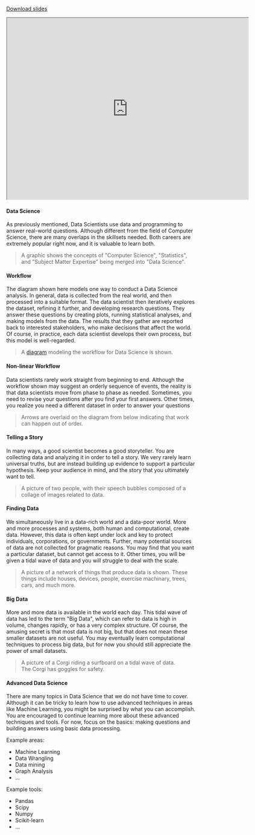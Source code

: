 
[Download slides](Data%20Science.pdf)


<iframe style="width: 640px; height: 480px;" width="300" height="150" allowfullscreen="allowfullscreen" webkitallowfullscreen="webkitallowfullscreen" mozallowfullscreen="mozallowfullscreen"
title="Introduction.pdf"
src="https://www.youtube.com/embed/vUjdRFNlSaY?feature=oembed&amp;rel=0" 
></iframe>


#### Data Science

As previously mentioned, Data Scientists use data and programming to answer real-world questions.
Although different from the field of Computer Science, there are many overlaps in the skillsets needed.
Both careers are extremely popular right now, and it is valuable to learn both.

> A graphic shows the concepts of "Computer Science", "Statistics", and "Subject Matter Expertise" being merged into "Data Science".

#### Workflow

The diagram shown here models one way to conduct a Data Science analysis.
In general, data is collected from the real world, and then processed into a suitable format.
The data scientist then iteratively explores the dataset, refining it further, and developing research questions.
They answer these questions by creating plots, running statistical analyses, and making models from the data.
The results that they gather are reported back to interested stakeholders, who make decisions that affect the world.
Of course, in practice, each data scientist develops their own process, but this model is well-regarded. 

> A [diagram](https://upload.wikimedia.org/wikipedia/commons/b/ba/Data_visualization_process_v1.png) modeling the workflow for Data Science is shown.

#### Non-linear Workflow

Data scientists rarely work straight from beginning to end.
Although the workflow shown may suggest an orderly sequence of events, the reality is that data scientists move from phase to phase as needed.
Sometimes, you need to revise your questions after you find your first answers.
Other times, you realize you need a different dataset in order to answer your questions

> Arrows are overlaid on the diagram from below indicating that work can happen out of order.

#### Telling a Story

In many ways, a good scientist becomes a good storyteller.
You are collecting data and analyzing it in order to tell a story.
We very rarely learn universal truths, but are instead building up evidence to support a particular hypothesis.
Keep your audience in mind, and the story that you ultimately want to tell.

> A picture of two people, with their speech bubbles composed of a collage of images related to data.

#### Finding Data

We simultaneously live in a data-rich world and a data-poor world.
More and more processes and systems, both human and computational, create data.
However, this data is often kept under lock and key to protect individuals, corporations, or governments.
Further, many potential sources of data are not collected for pragmatic reasons.
You may find that you want a particular dataset, but cannot get access to it.
Other times, you will be given a tidal wave of data and you will struggle to deal with the scale.

> A picture of a network of things that produce data is shown. These things include houses, devices, people, exercise machinary, trees, cars, and much more.

#### Big Data

More and more data is available in the world each day.
This tidal wave of data has led to the term "Big Data", which can refer to data is high in volume, changes rapidly, or has a very complex structure.
Of course, the amusing secret is that most data is not big, but that does not mean these smaller datasets are not useful.
You may eventually learn computational techniques to process big data, but for now you should still appreciate the power of small datasets.

> A picture of a Corgi riding a surfboard on a tidal wave of data.  
> The Corgi has goggles for safety.

#### Advanced Data Science

There are many topics in Data Science that we do not have time to cover.
Although it can be tricky to learn how to use advanced techniques in areas like Machine Learning, you might be surprised by what you can accomplish.
You are encouraged to continue learning more about these advanced techniques and tools.
For now, focus on the basics: making questions and building answers using basic data processing.

Example areas:

* Machine Learning
* Data Wrangling
* Data mining
* Graph Analysis
* ...

Example tools:

* Pandas
* Scipy
* Numpy
* Scikit-learn
* ...
